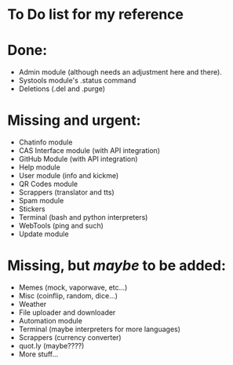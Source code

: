 # To Do list for my reference

# Done:
 - Admin module (although needs an adjustment here and there).
 - Systools module's .status command
 - Deletions (.del and .purge)

# Missing and urgent:
 - Chatinfo module
 - CAS Interface module (with API integration)
 - GitHub Module (with API integration)
 - Help module
 - User module (info and kickme)
 - QR Codes module
 - Scrappers (translator and tts)
 - Spam module
 - Stickers
 - Terminal (bash and python interpreters)
 - WebTools (ping and such)
 - Update module

# Missing, but *maybe* to be added:
 - Memes (mock, vaporwave, etc...)
 - Misc (coinflip, random, dice...)
 - Weather
 - File uploader and downloader
 - Automation module
 - Terminal (maybe interpreters for more languages)
 - Scrappers (currency converter)
 - quot.ly (maybe????)
 - More stuff...